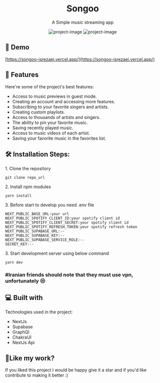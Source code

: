 <h1 align="center" id="title">Songoo</h1>
<p align="center" id="description">A Simple music streaming app</p>
<p align="center">
<img src="https://i.ibb.co/kBm5fGR/Songoo-Previwe-1.png" alt="project-image">
<img src="https://i.ibb.co/qywccYT/Songoo-Previwe-2.png" alt="project-image">
</p>


<h2>🚀 Demo</h2>

[https://songoo-isrezaei.vercel.app/](https://songoo-isrezaei.vercel.app/)

  
  
<h2>🧐 Features</h2>

Here're some of the project's best features:

*   Access to music previews in guest mode.
*   Creating an account and accessing more features.
*   Subscribing to your favorite singers and artists.
*   Creating custom playlists.
*   Access to thousands of artists and singers.
*   The ability to pin your favorite music.
*   Saving recently played music.
*   Access to music videos of each artist.
*   Saving your favorite music in the favorites list.

<h2>🛠️ Installation Steps:</h2>

<p>1. Clone the repository</p>

```
git clone repo_url
```



<p>2. Install npm modules</p>

```
yarn install
```

<p>3. Before start to develop you need .env file</p>

```
NEXT_PUBLIC_BASE_URL:your url
NEXT_PUBLIC_SPOTIFY_CLIENT_ID:your spotify client id
NEXT_PUBLIC_SPOTIFY_CLIENT_SECRET:your spotify client id
NEXT_PUBLIC_SPOTIFY_REFRESH_TOKEN:your spotify refresh token
NEXT_PUBLIC_SUPABASE_URL:--
NEXT_PUBLIC_SUPABASE_KEY:--
NEXT_PUBLIC_SUPABASE_SERVICE_ROLE:--
SECRET_KEY:--
```

<p>3. Start development server using below command</p>

```
yarn dev
```

<h3>#<b>Iranian friends</b> should note that they must use vpn, unfortunately 😒</h4>


<h2>💻 Built with</h2>

Technologies used in the project:

*   NextJs
*   Supabase
*   GraphQl
*   ChakraUI
*   NextJs Api

<h2>💖Like my work?</h2>

If you liked this project I would be happy give it a star and if you'd like contribute to making it better :)


